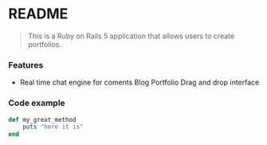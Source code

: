 # README

> This is a Ruby on Rails 5 application that allows users to create portfolios.

### Features

- Real time chat engine for coments
Blog 
Portfolio
Drag and drop interface

### Code example

```ruby
def my_great_method
	puts "here it is"
end
```